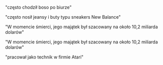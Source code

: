 "często chodził boso po biurze"

"często nosił jeansy i buty typu sneakers New Balance"

"W momencie śmierci, jego majątek był szacowany na około 10,2 miliarda dolarów"

"W momencie śmierci, jego majątek był szacowany na około 10,2 miliarda dolarów"

"pracował jako technik w firmie Atari"

